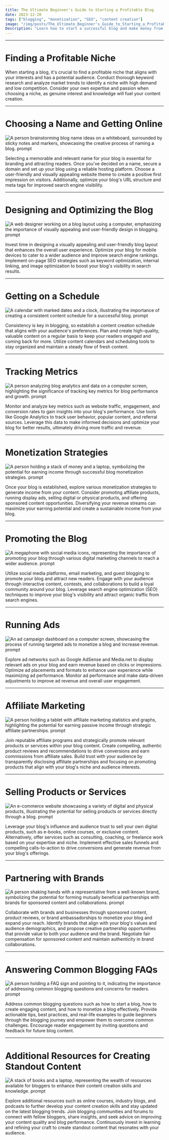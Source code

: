 ```yaml
---
title: The Ultimate Beginner's Guide to Starting a Profitable Blog
date: 2023-12-20
tags: ["blogging", "monetization", "SEO", "content creation"]
image: "/img/posts/The_Ultimate_Beginner's_Guide_to_Starting_a_Profitable_Blog/0.png"
Description: "Learn how to start a successful blog and make money from it with this comprehensive beginner's guide. From finding your niche to monetization strategies, we've got you covered."
---
```



---
# Finding a Profitable Niche

When starting a blog, it's crucial to find a profitable niche that aligns with your interests and has a potential audience. Conduct thorough keyword research and analyze market trends to identify a niche with high demand and low competition. Consider your own expertise and passion when choosing a niche, as genuine interest and knowledge will fuel your content creation.



---
# Choosing a Name and Getting Online

![A person brainstorming blog name ideas on a whiteboard, surrounded by sticky notes and markers, showcasing the creative process of naming a blog. prompt](/img/posts/The_Ultimate_Beginner's_Guide_to_Starting_a_Profitable_Blog/2.png "A person brainstorming blog name ideas on a whiteboard, surrounded by sticky notes and markers, showcasing the creative process of naming a blog.")

Selecting a memorable and relevant name for your blog is essential for branding and attracting readers. Once you've decided on a name, secure a domain and set up your blog using a reliable hosting platform. Choose a user-friendly and visually appealing website theme to create a positive first impression on visitors. Additionally, optimize your blog's URL structure and meta tags for improved search engine visibility.



---
# Designing and Optimizing the Blog

![A web designer working on a blog layout using a computer, emphasizing the importance of visually appealing and user-friendly design in blogging. prompt](/img/posts/The_Ultimate_Beginner's_Guide_to_Starting_a_Profitable_Blog/3.png "A web designer working on a blog layout using a computer, emphasizing the importance of visually appealing and user-friendly design in blogging.")

Invest time in designing a visually appealing and user-friendly blog layout that enhances the overall user experience. Optimize your blog for mobile devices to cater to a wider audience and improve search engine rankings. Implement on-page SEO strategies such as keyword optimization, internal linking, and image optimization to boost your blog's visibility in search results.



---
# Getting on a Schedule

![A calendar with marked dates and a clock, illustrating the importance of creating a consistent content schedule for a successful blog. prompt](/img/posts/The_Ultimate_Beginner's_Guide_to_Starting_a_Profitable_Blog/4.png "A calendar with marked dates and a clock, illustrating the importance of creating a consistent content schedule for a successful blog.")

Consistency is key in blogging, so establish a content creation schedule that aligns with your audience's preferences. Plan and create high-quality, valuable content on a regular basis to keep your readers engaged and coming back for more. Utilize content calendars and scheduling tools to stay organized and maintain a steady flow of fresh content.



---
# Tracking Metrics

![A person analyzing blog analytics and data on a computer screen, highlighting the significance of tracking key metrics for blog performance and growth. prompt](/img/posts/The_Ultimate_Beginner's_Guide_to_Starting_a_Profitable_Blog/5.png "A person analyzing blog analytics and data on a computer screen, highlighting the significance of tracking key metrics for blog performance and growth.")

Monitor and analyze key metrics such as website traffic, engagement, and conversion rates to gain insights into your blog's performance. Use tools like Google Analytics to track user behavior, popular content, and referral sources. Leverage this data to make informed decisions and optimize your blog for better results, ultimately driving more traffic and revenue.



---
# Monetization Strategies

![A person holding a stack of money and a laptop, symbolizing the potential for earning income through successful blog monetization strategies. prompt](/img/posts/The_Ultimate_Beginner's_Guide_to_Starting_a_Profitable_Blog/6.png "A person holding a stack of money and a laptop, symbolizing the potential for earning income through successful blog monetization strategies.")

Once your blog is established, explore various monetization strategies to generate income from your content. Consider promoting affiliate products, running display ads, selling digital or physical products, and offering sponsored content opportunities. Diversifying your revenue streams can maximize your earning potential and create a sustainable income from your blog.



---
# Promoting the Blog

![A megaphone with social media icons, representing the importance of promoting your blog through various digital marketing channels to reach a wider audience. prompt](/img/posts/The_Ultimate_Beginner's_Guide_to_Starting_a_Profitable_Blog/7.png "A megaphone with social media icons, representing the importance of promoting your blog through various digital marketing channels to reach a wider audience.")

Utilize social media platforms, email marketing, and guest blogging to promote your blog and attract new readers. Engage with your audience through interactive content, contests, and collaborations to build a loyal community around your blog. Leverage search engine optimization (SEO) techniques to improve your blog's visibility and attract organic traffic from search engines.



---
# Running Ads

![An ad campaign dashboard on a computer screen, showcasing the process of running targeted ads to monetize a blog and increase revenue. prompt](/img/posts/The_Ultimate_Beginner's_Guide_to_Starting_a_Profitable_Blog/8.png "An ad campaign dashboard on a computer screen, showcasing the process of running targeted ads to monetize a blog and increase revenue.")

Explore ad networks such as Google AdSense and Media.net to display relevant ads on your blog and earn revenue based on clicks or impressions. Optimize ad placements and formats to enhance user experience while maximizing ad performance. Monitor ad performance and make data-driven adjustments to improve ad revenue and overall user engagement.



---
# Affiliate Marketing

![A person holding a tablet with affiliate marketing statistics and graphs, highlighting the potential for earning passive income through strategic affiliate partnerships. prompt](/img/posts/The_Ultimate_Beginner's_Guide_to_Starting_a_Profitable_Blog/9.png "A person holding a tablet with affiliate marketing statistics and graphs, highlighting the potential for earning passive income through strategic affiliate partnerships.")

Join reputable affiliate programs and strategically promote relevant products or services within your blog content. Create compelling, authentic product reviews and recommendations to drive conversions and earn commissions from affiliate sales. Build trust with your audience by transparently disclosing affiliate partnerships and focusing on promoting products that align with your blog's niche and audience interests.



---
# Selling Products or Services

![An e-commerce website showcasing a variety of digital and physical products, illustrating the potential for selling products or services directly through a blog. prompt](/img/posts/The_Ultimate_Beginner's_Guide_to_Starting_a_Profitable_Blog/10.png "An e-commerce website showcasing a variety of digital and physical products, illustrating the potential for selling products or services directly through a blog.")

Leverage your blog's influence and audience trust to sell your own digital products, such as e-books, online courses, or exclusive content. Alternatively, offer services such as consulting, coaching, or freelance work based on your expertise and niche. Implement effective sales funnels and compelling calls-to-action to drive conversions and generate revenue from your blog's offerings.



---
# Partnering with Brands

![A person shaking hands with a representative from a well-known brand, symbolizing the potential for forming mutually beneficial partnerships with brands for sponsored content and collaborations. prompt](/img/posts/The_Ultimate_Beginner's_Guide_to_Starting_a_Profitable_Blog/11.png "A person shaking hands with a representative from a well-known brand, symbolizing the potential for forming mutually beneficial partnerships with brands for sponsored content and collaborations.")

Collaborate with brands and businesses through sponsored content, product reviews, or brand ambassadorships to monetize your blog and expand your reach. Identify brands that align with your blog's values and audience demographics, and propose creative partnership opportunities that provide value to both your audience and the brand. Negotiate fair compensation for sponsored content and maintain authenticity in brand collaborations.



---
# Answering Common Blogging FAQs

![A person holding a FAQ sign and pointing to it, indicating the importance of addressing common blogging questions and concerns for readers. prompt](/img/posts/The_Ultimate_Beginner's_Guide_to_Starting_a_Profitable_Blog/12.png "A person holding a FAQ sign and pointing to it, indicating the importance of addressing common blogging questions and concerns for readers.")

Address common blogging questions such as how to start a blog, how to create engaging content, and how to monetize a blog effectively. Provide actionable tips, best practices, and real-life examples to guide beginners through the blogging journey and empower them to overcome common challenges. Encourage reader engagement by inviting questions and feedback for future blog content.



---
# Additional Resources for Creating Standout Content

![A stack of books and a laptop, representing the wealth of resources available for bloggers to enhance their content creation skills and knowledge. prompt](/img/posts/The_Ultimate_Beginner's_Guide_to_Starting_a_Profitable_Blog/13.png "A stack of books and a laptop, representing the wealth of resources available for bloggers to enhance their content creation skills and knowledge.")

Explore additional resources such as online courses, industry blogs, and podcasts to further develop your content creation skills and stay updated on the latest blogging trends. Join blogging communities and forums to connect with fellow bloggers, share insights, and seek advice on improving your content quality and blog performance. Continuously invest in learning and refining your craft to create standout content that resonates with your audience.


